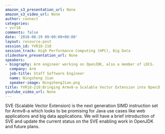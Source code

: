 ```yaml
---
amazon_s3_presentation_url: None
amazon_s3_video_url: None
author: connect
categories:
- yvr18
comments: false
date: '2018-08-29 09:00:00+00:00'
layout: resource-post
session_id: YVR18-210
session_track: High Performance Computing (HPC), Big Data
slideshare_presentation_url: None
speakers:
- biography: Arm engineer working on OpenJDK, also a member of LDCG.
  company: Arm
  job-title: Staff Software Engineer
  name: Ningsheng Jian
  speaker-image: NingshengJian.png
title: YVR18-210:Bringing Armv8-a Scalable Vector Extension into OpenJDK
youtube_video_url: None
---
```


SVE (Scalable Vector Extension) is the next generation SIMD instruction set for Armv8-a which looks to be promising for Java use cases like web applications and big data applications. We will have a brief introduction of SVE and update the current status on the SVE enabling work in OpenJDK and future plans.